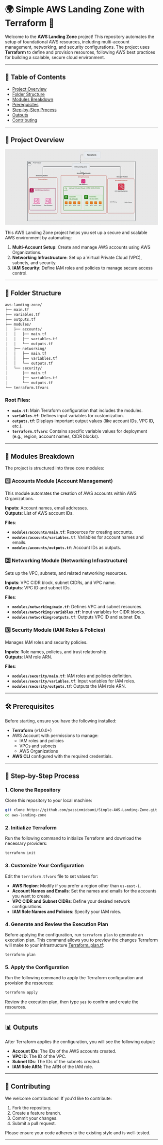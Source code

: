 # 🌍 Simple AWS Landing Zone  with Terraform 🚀

Welcome to the **AWS Landing Zone** project! This repository automates the setup of foundational AWS resources, including multi-account management, networking, and security configurations. The project uses **Terraform** to define and provision resources, following AWS best practices for building a scalable, secure cloud environment.

---

## 📜 Table of Contents

- [Project Overview](#project-overview)
- [Folder Structure](#folder-structure)
- [Modules Breakdown](#modules-breakdown)
- [Prerequisites](#prerequisites)
- [Step-by-Step Process](#step-by-step-process)
- [Outputs](#outputs)
- [Contributing](#contributing)


---

## 🚀 Project Overview
![Alt Text](awlandingzone.gif)

This AWS Landing Zone project helps you set up a secure and scalable AWS environment by automating:

1. **Multi-Account Setup**: Create and manage AWS accounts using AWS Organizations.
2. **Networking Infrastructure**: Set up a Virtual Private Cloud (VPC), subnets, and security.
3. **IAM Security**: Define IAM roles and policies to manage secure access control.

---

## 📂 Folder Structure

```plaintext
aws-landing-zone/
├── main.tf
├── variables.tf
├── outputs.tf
├── modules/
│   ├── accounts/
│   │   ├── main.tf
│   │   ├── variables.tf
│   │   └── outputs.tf
│   ├── networking/
│   │   ├── main.tf
│   │   ├── variables.tf
│   │   └── outputs.tf
│   └── security/
│       ├── main.tf
│       ├── variables.tf
│       └── outputs.tf
└── terraform.tfvars
```

### Root Files:
- **`main.tf`**: Main Terraform configuration that includes the modules.
- **`variables.tf`**: Defines input variables for customization.
- **`outputs.tf`**: Displays important output values (like account IDs, VPC ID, etc.).
- **`terraform.tfvars`**: Contains specific variable values for deployment (e.g., region, account names, CIDR blocks).

---

## 🔧 Modules Breakdown

The project is structured into three core modules:

### 1️⃣ Accounts Module (Account Management)

This module automates the creation of AWS accounts within AWS Organizations.

**Inputs**: Account names, email addresses.  
**Outputs**: List of AWS account IDs.

**Files**:
- **`modules/accounts/main.tf`**: Resources for creating accounts.
- **`modules/accounts/variables.tf`**: Variables for account names and emails.
- **`modules/accounts/outputs.tf`**: Account IDs as outputs.

### 2️⃣ Networking Module (Networking Infrastructure)

Sets up the VPC, subnets, and related networking resources.

**Inputs**: VPC CIDR block, subnet CIDRs, and VPC name.  
**Outputs**: VPC ID and subnet IDs.

**Files**:
- **`modules/networking/main.tf`**: Defines VPC and subnet resources.
- **`modules/networking/variables.tf`**: Input variables for CIDR blocks.
- **`modules/networking/outputs.tf`**: Outputs VPC ID and subnet IDs.

### 3️⃣ Security Module (IAM Roles & Policies)

Manages IAM roles and security policies.

**Inputs**: Role names, policies, and trust relationship.  
**Outputs**: IAM role ARN.

**Files**:
- **`modules/security/main.tf`**: IAM roles and policies definition.
- **`modules/security/variables.tf`**: Input variables for IAM roles.
- **`modules/security/outputs.tf`**: Outputs the IAM role ARN.

---

## 🛠️ Prerequisites

Before starting, ensure you have the following installed:

- **Terraform** (v1.0.0+)
- AWS Account with permissions to manage:
  - IAM roles and policies
  - VPCs and subnets
  - AWS Organizations
- **AWS CLI** configured with the required credentials.

---

## 📝 Step-by-Step Process

### 1. Clone the Repository

Clone this repository to your local machine:

```bash
git clone https://github.com/yassinmidouni/Simple-AWS-Landing-Zone.git
cd aws-landing-zone
```

### 2. Initialize Terraform

Run the following command to initialize Terraform and download the necessary providers:

```bash
terraform init
```

### 3. Customize Your Configuration

Edit the `terraform.tfvars` file to set values for:

- **AWS Region**: Modify if you prefer a region other than `us-east-1`.
- **Account Names and Emails**: Set the names and emails for the accounts you want to create.
- **VPC CIDR and Subnet CIDRs**: Define your desired network configurations.
- **IAM Role Names and Policies**: Specify your IAM roles.

### 4. Generate and Review the Execution Plan

Before applying the configuration, run `terraform plan` to generate an execution plan. This command allows you to preview the changes Terraform will make to your infrastructure [Terraform_plan.tf](Terraform_plan.tf):

```bash
terraform plan
```

### 5. Apply the Configuration

Run the following command to apply the Terraform configuration and provision the resources:

```bash
terraform apply
```

Review the execution plan, then type `yes` to confirm and create the resources.

---

## 📊 Outputs

After Terraform applies the configuration, you will see the following output:

- **Account IDs**: The IDs of the AWS accounts created.
- **VPC ID**: The ID of the VPC.
- **Subnet IDs**: The IDs of the subnets created.
- **IAM Role ARN**: The ARN of the IAM role.

---

## 🤝 Contributing

We welcome contributions! If you'd like to contribute:

1. Fork the repository.
2. Create a feature branch.
3. Commit your changes.
4. Submit a pull request.

Please ensure your code adheres to the existing style and is well-tested.

---

